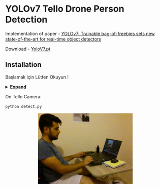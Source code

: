 #  YOLOv7 Tello Drone Person Detection

Implementation of paper - [YOLOv7: Trainable bag-of-freebies sets new state-of-the-art for real-time object detectors](https://arxiv.org/abs/2207.02696)

Download - [YoloV7.pt](https://github.com/WongKinYiu/yolov7/releases/download/v0.1/yolov7.pt)
## Installation

Başlamak için Lütfen Okuyun !
<details><summary> <b>Expand</b> </summary>


    
``` shell

Önemli Uyarı: Başlamadan Önce Yolov7.pt dosyasını indirip ana klasöre kopyalanamınız gerekli !!!!!!
indirmek için yukarıda ki Linke tıklayın


# 1.
detect.pt dosyasını çalıştırmadan önce Tello Drone Kendi Pc niz ile Wifi baglantısı kurduğunuzdan emin olun !
.py dosyası execute  edildiği zaman Tello Drone Kamerasına Bağlanıp Pc ekranına görüntü gelecektir.

# 2. Drone Kalkış için;
e tuşu  (TakeOff) 

# 3. Drone İndirmek için
q tuşu   (LandOff)

```
    
   



</details>





On Tello Camera:
``` shell
python detect.py 
```

<div align="center">
    <a href="./">
        <img src="./images/photoTello/1660770193.5999143.jpg" width="59%"/>
    </a>
</div>

















